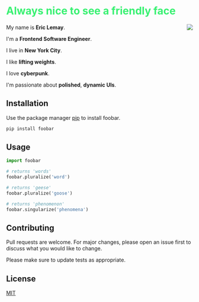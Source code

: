 <h1 style="color: #39f172;">Always nice to see a friendly face</h1>

My name is **Eric Lemay**. <img src="https://media.giphy.com/media/gHo9zDliOrjj3QwMsk/giphy.gif" align="right" />

I'm a **Frontend Software Engineer**.

I live in **New York City**.

I like **lifting weights**.

I love **cyberpunk**.

I'm passionate about **polished**, **dynamic UIs**.

## Installation

Use the package manager [pip](https://pip.pypa.io/en/stable/) to install foobar.

```bash
pip install foobar
```

## Usage

```python
import foobar

# returns 'words'
foobar.pluralize('word')

# returns 'geese'
foobar.pluralize('goose')

# returns 'phenomenon'
foobar.singularize('phenomena')
```

## Contributing

Pull requests are welcome. For major changes, please open an issue first to discuss what you would like to change.

Please make sure to update tests as appropriate.

## License

[MIT](https://choosealicense.com/licenses/mit/)
